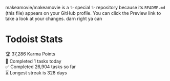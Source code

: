 makeamovie/makeamovie is a ✨ special ✨ repository because its `README.md` (this file) appears on your GitHub profile.
You can click the Preview link to take a look at your changes. darn right ya can

# Todoist Stats

<!-- TODO-IST:START -->
🏆  37,286 Karma Points           
🌸  Completed 1 tasks today           
✅  Completed 26,904 tasks so far           
⏳  Longest streak is 328 days
<!-- TODO-IST:END -->